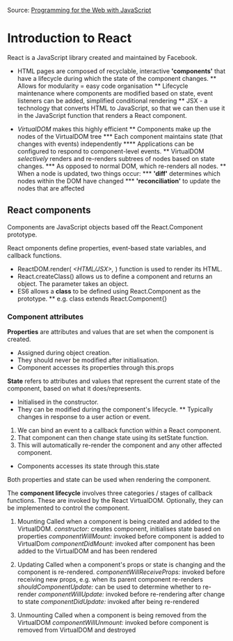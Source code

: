 Source: [Programming for the Web with JavaScript](https://github.com/elloo/p1xt-js-2.0-guided-studies/tree/master/programming-for-the-web-with-javascript)

# Introduction to React

React is a JavaScript library created and maintained by Facebook. 

* HTML pages are composed of recyclable, interactive __'components'__ that have a lifecycle during which the state of the component changes.
** Allows for modularity = easy code organisation
** Lifecycle maintenance where components are modified based on state, event listeners can be added, simplified conditional rendering
** JSX - a technology that converts HTML to JavaScript, so that we can then use it in the JavaScript function that renders a React component.

* _VirtualDOM_ makes this highly efficient
** Components make up the nodes of the VirtualDOM tree
*** Each component maintains state (that changes with events) independently
**** Applications can be configured to respond to component-level events. 
** VirtualDOM _selectively_ renders and re-renders subtrees of nodes based on state changes.
*** As opposed to normal DOM, which re-renders all nodes.
** When a node is updated, two things occur:
*** __'diff'__ determines which nodes within the DOM have changed
*** __'reconciliation'__ to update the nodes that are affected

## React components

Components are JavaScript objects based off the React.Component prototype.

React omponents define properties, event-based state variables, and callback functions.
* ReactDOM.render( _<HTML/JSX>, <location>_ ) function is used to render its HTML.
* React.createClass() allows us to define a component and returns an object. The parameter takes an object.
* ES6 allows a __class__ to be defined using React.Component as the prototype.
** e.g. class <name> extends React.Component{}

### Component attributes

__Properties__ are attributes and values that are set when the component is created. 
* Assigned during object creation.
* They should never be modified after initialisation.
* Component accesses its properties through this.props

__State__ refers to attributes and values that represent the current state of the component, based on what it does/represents.
* Initialised in the constructor.
* They can be modified during the component's lifecycle.
** Typically changes in response to a user action or event.
1. We can bind an event to a callback function within a React component.
2. That component can then change state using its setState function.
3. This will automatically re-render the component and any other affected component.
* Components accesses its state through this.state

Both properties and state can be used when rendering the component.

The __component lifecycle__ involves three categories / stages of callback functions.
These are invoked by the React VirtualDOM. Optionally, they can be implemented to control the component.

1. Mounting
Called when a component is being created and added to the VirtualDOM.
_constructor:_ creates component, initialises state based on properties
_componentWillMount:_ invoked before component is added to VirtualDom
_componentDidMount:_ invoked after component has been added to the VirtualDOM and has been rendered

2. Updating
Called when a component's props or state is changing and the component is re-rendered.
_componentWillReceiveProps:_ invoked before receiving new props, e.g. when its parent component re-renders
_shouldComponentUpdate:_ can be used to determine whether to re-render
_componentWillUpdate:_ invoked before re-rendering after change to state
_componentDidUpdate:_ invoked after being re-rendered

3. Unmounting
Called when a component is being removed from the VirtualDOM
_componentWillUnmount:_ invoked before component is removed from VirtualDOM and destroyed
